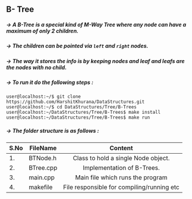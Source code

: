 &nbsp;&nbsp;&nbsp;&nbsp;&nbsp;&nbsp; <h2> B- Tree </h2>

##### -> A B-Tree is a special kind of M-Way Tree where any node can have a maximum of only 2 children.
##### -> The children can be pointed via `left`  and `right` nodes.
##### -> The way it stores the info is by keeping nodes and leaf and leafs are the nodes with no child.

##### -> To run it do the following steps :
```
user@localhost:~/$ git clone https://github.com/HarshitKhurana/DataStructures.git
user@localhost:~/$ cd DataStructures/Tree/B-Trees
user@localhost:~/DataStructures/Tree/B-Trees$ make install
user@localhost:~/DataStructures/Tree/B-Trees$ make run

```

##### -> The folder structure is as follows : 

|S.No| FileName                                  | Content                                                                 |
|----| ------------------------------------------|:-----------------------------------------------------------------------:|
|1.  | BTNode.h                                  | Class to hold a single Node object.                                     |
|2.  | BTree.cpp                                 | Implementation of B-Trees.                                              |
|3.  | main.cpp                                  | Main file which runs the program                                        |
|4.  | makefile                                  | File responsible for compiling/running etc

